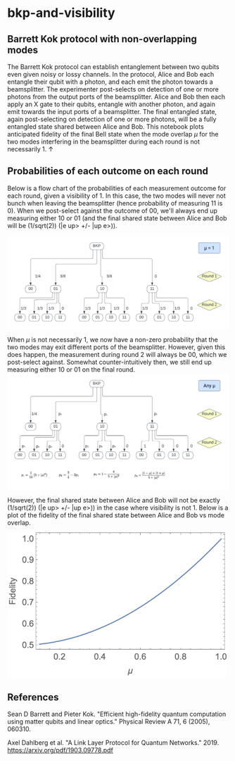 # bkp-and-visibility
## Barrett Kok protocol with non-overlapping modes

The Barrett Kok protocol can establish entanglement between two qubits even given noisy or lossy channels. In the protocol, Alice and Bob each entangle their qubit with a photon, and each emit the photon towards a beamsplitter. The experimenter post-selects on detection of one or more photons from the output ports of the beamsplitter. Alice and Bob then each apply an X gate to their qubits, entangle with another photon, and again emit towards the input ports of a beamsplitter. The final entangled state, again post-selecting on detection of one or more photons, will be a fully entangled state shared between Alice and Bob. This notebook plots anticipated fidelity of the final Bell state when the mode overlap $\mu$ for the two modes interfering in the beamsplitter during each round is not necessarily 1. $\uparrow$


## Probabilities of each outcome on each round
Below is a flow chart of the probabilities of each measurement outcome for each round, given a visibility of 1. In this case, the two modes will never not bunch when leaving the beamsplitter (hence probability of measuring 11 is 0). When we post-select against the outcome of 00, we'll always end up measuring either 10 or 01 (and the final shared state between Alice and Bob will be (1/sqrt(2)) (|e up> +/- |up e>)). 

<img src="imgs/BKP.png" width = "600">

When $\mu$ is not necessarily 1, we now have a non-zero probability that the two modes may exit different ports of the beamsplitter. However, given this does happen, the measurement during round 2 will always be 00, which we post-select against. Somewhat counter-intuitively then, we still end up measuring either 10 or 01 on the final round. 
<img src="imgs/BKP2.png" width = "600">

However, the final shared state between Alice and Bob will not be exactly (1/sqrt(2)) (|e up> +/- |up e>)) in the case where visibility is not 1. Below is a plot of the fidelity of the final shared state between Alice and Bob vs mode overlap. 

<img src="imgs/fidelitymu.png" width = "500">

## References
Sean D Barrett and Pieter Kok. "Efficient high-fidelity quantum computation using matter qubits and linear optics." Physical Review A 71, 6 (2005), 060310.

Axel Dahlberg et al. "A Link Layer Protocol for Quantum Networks." 2019. https://arxiv.org/pdf/1903.09778.pdf